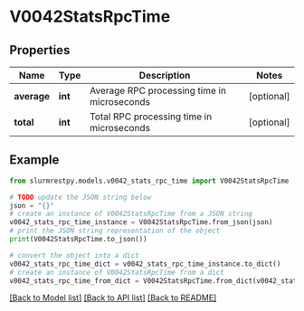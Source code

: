 # V0042StatsRpcTime


## Properties

Name | Type | Description | Notes
------------ | ------------- | ------------- | -------------
**average** | **int** | Average RPC processing time in microseconds | [optional]
**total** | **int** | Total RPC processing time in microseconds | [optional]

## Example

```python
from slurmrestpy.models.v0042_stats_rpc_time import V0042StatsRpcTime

# TODO update the JSON string below
json = "{}"
# create an instance of V0042StatsRpcTime from a JSON string
v0042_stats_rpc_time_instance = V0042StatsRpcTime.from_json(json)
# print the JSON string representation of the object
print(V0042StatsRpcTime.to_json())

# convert the object into a dict
v0042_stats_rpc_time_dict = v0042_stats_rpc_time_instance.to_dict()
# create an instance of V0042StatsRpcTime from a dict
v0042_stats_rpc_time_from_dict = V0042StatsRpcTime.from_dict(v0042_stats_rpc_time_dict)
```
[[Back to Model list]](../README.md#documentation-for-models) [[Back to API list]](../README.md#documentation-for-api-endpoints) [[Back to README]](../README.md)


